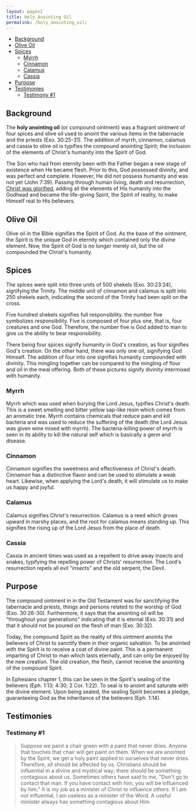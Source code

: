 ```yaml
---
layout: pagev2
title: Holy Anointing Oil
permalink: /holy_anointing_oil/
---
```

- [Background](#background)
- [Olive Oil](#olive-oil)
- [Spices](#spices)
  - [Myrrh](#myrrh)
  - [Cinnamon](#cinnamon)
  - [Calamus](#calamus)
  - [Cassia](#cassia)
- [Purpose](#purpose)
- [Testimonies](#testimonies)
  - [Testimony #1](#testimony-1)

## Background

The **holy anointing oil** (or compound ointment) was a fragrant ointment of four spices and olive oil used to anoint the various items in the tabernacle and the priests (Exo. 30:25-31). The addition of myrrh, cinnamon, calamus and cassia to olive oil is typifies the compound anointing Spirit; the inclusion of the elements of Christ's humanity into the Spirit of God.

The Son who had from eternity been with the Father began a new stage of existence when He became flesh. Prior to this, God possessed divinity, and was perfect and complete. However, He did not possess humanity and was not yet (John 7:39). Passing through human living, death and resurrection, [Christ was glorified](../christ_glorification), adding all the elements of His humanity into the Godhead and became the life-giving Spirit, the Spirit of reality, to make Himself real to His believers.

## Olive Oil

Olive oil in the Bible signifies the Spirit of God. As the base of the ointment, the Spirit is the unique God in eternity which contained only the divine element. Now, the Spirit of God is no longer merely oil, but the oil compounded the Christ's humanity. 

## Spices

The spices were split into three units of 500 shekels (Exo. 30:23:24), signifying the Trinity. The middle unit of cinnamon and calamus is split into 250 shekels each, indicating the second of the Trinity had been split on the cross. 

Five hundred shekels signifies full responsibility. the number five symbolizes responsibility. Five is composed of four plus one, that is, four creatures and one God. Therefore, the number five is God added to man to give us the ability to bear responsibility. 

There being four spices signify humanity in God's creation, as four signifies God's creation. On the other hand, there was only one oil, signifying God Himself. The addition of four into one signifies humanity compounded with divinity. This mingling together can be compared to the mingling of flour and oil in the meal offering. Both of these pictures signify divinity intermixed with humanity.

### Myrrh

Myrrh which was used when burying the Lord Jesus, typifies Christ's death. This is a sweet smelling and bitter yellow sap-like resin which comes from an aromatic tree. Myrrh contains chemicals that reduce pain and kill bacteria and was used to reduce the suffering of the death (the Lord Jesus was given wine mixed with myrrh). The bacteria-killing power of myrrh is seen in its ability to kill the natural self which is basically a germ and disease.

### Cinnamon

Cinnamon signifies the sweetness and effectiveness of Christ's death. Cinnamon has a distinctive flavor and can be used to stimulate a weak heart. Likewise, when applying the Lord's death, it will stimulate us to make us happy and joyful. 

### Calamus

Calamus signifies Christ's resurrection. Calamus is a reed which grows upward in marshy places, and the root for calamus means standing up. This signifies the rising up of the Lord Jesus from the place of death.
 
### Cassia 

Cassia in ancient times was used as a repellent to drive away insects and snakes, typifying the repelling power of Christs' resurrection. The Lord's resurrection repels all evil "insects" and the old serpent, the Devil.

## Purpose

The compound ointment in in the Old Testament was for sanctifying the tabernacle and priests, things and persons related to the worship of God (Exo. 30:26-30). Furthermore, it says that the anointing oil will be "throughout your generations" indicating that it is eternal (Exo. 30:31) and that it should not be poured on the flesh of man (Exo. 30:32).

Today, the compound Spirit as the reality of this ointment anoints the believers of Christ to sanctify them in their organic salvation. To be anointed with the Spirit is to receive a coat of divine paint. This is a permanent imparting of Christ to man which lasts eternally, and can only be enjoyed by the new creation. The old creation, the flesh, cannot receive the anointing of the compound Spirit.

In Ephesians chapter 1, this can be seen in the Spirit's sealing of the believers (Eph. 1:13; 4:30; 2 Cor. 1:22). To seal is to anoint and saturate with the divine element. Upon being sealed, the sealing Spirit becomes a pledge, guaranteeing God as the inheritance of the believers (Eph. 1:14).

## Testimonies

### Testimony #1

>Suppose we paint a chair green with a paint that never dries. Anyone that touches that chair will get paint on them. When we are anointed by the Spirit, we get a holy paint applied to ourselves that never dries. Therefore, all should be affected by us. Christians should be influential in a divine and mystical way; there should be something contagious about us. Sometimes others have said to me, "Don't go to contact that man. If you have contact with him, you will be influenced by him." It is my job as a minister of Christ to influence others. If I am not influential, I am useless as a minister of the Word. A useful minister always has something contagious about Him.